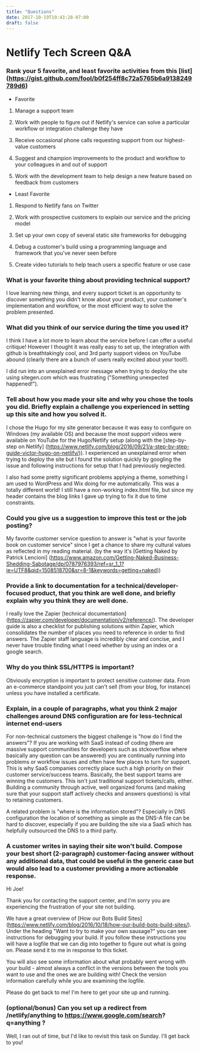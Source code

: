 ```yaml
---
title: "Questions"
date: 2017-10-19T19:43:28-07:00
draft: false
---
```




# Netlify Tech Screen Q&A

### Rank your 5 favorite, and least favorite activities from this [list] (https://gist.github.com/fool/b0f254ff8c72a5765b6a9138249789d6)

- Favorite

1. Manage a support team

2. Work with people to figure out if Netlify's service can solve a particular workflow or integration challenge they have

3. Receive occasional phone calls requesting support from our highest-value customers

4. Suggest and champion improvements to the product and workflow to your colleagues in and out of support

5. Work with the development team to help design a new feature based on feedback from customers

- Least Favorite

1. Respond to Netlify fans on Twitter

2. Work with prospective customers to explain our service and the pricing model

3. Set up your own copy of several static site frameworks for debugging

4. Debug a customer's build using a programming language and framework that you've never seen before

5. Create video tutorials to help teach users a specific feature or use case


### What is your favorite thing about providing technical support?

I love learning new things, and every support ticket is an opportunity to discover something you didn't 
know about your product, your customer's implementation and workflow, or the most efficient way to solve
the problem presented. 


### What did you think of our service during the time you used it?

I think I have a lot more to learn about the service before I can offer a useful critique! However I thought 
it was really easy to set up, the integration with github is breathtakingly cool, and 3rd party support videos 
on YouTube abound (clearly there are a bunch of users really excited about your tool!). 

I did run into an unexplained error message when trying to deploy the site using sitegen.com which was frustrating 
("Something unexpected happened!"). 

### Tell about how you made your site and why you chose the tools you did. Briefly explain a challenge you experienced in setting up this site and how you solved it.

I chose the Hugo for my site generator because it was easy to configure on Windows (my available OS) and because the most 
support videos were available on YouTube for the Hugo/Netlify setup (along with the [step-by-step on Netlify] (https://www.netlify.com/blog/2016/09/21/a-step-by-step-guide-victor-hugo-on-netlify/)). I experienced an unexplained error when trying to deploy 
the site but I found the solution quickly by googling the issue and following instructions for setup that I had previously 
neglected.

I also had some pretty significant problems applying a theme, something I am used to WordPress and Wix doing for me automatically. This was a totally different world! I still have a non-working index.html file, but since my header contains the blog links 
I gave up trying to fix it due to time constraints. 

### Could you give us a suggestion to improve this test or the job posting?
My favorite customer service question to answer is "what is your favorite book on customer service" since I get a chance to share my cultural values as reflected in my reading material.
(by the way it's [Getting Naked by Patrick Lencioni] (https://www.amazon.com/Getting-Naked-Business-Shedding-Sabotage/dp/0787976393/ref=sr_1_1?ie=UTF8&qid=1508518700&sr=8-1&keywords=getting+naked))

### Provide a link to documentation for a technical/developer-focused product, that you think are well done, and briefly explain why you think they are well done.

I really love the Zapier [technical documentation] (https://zapier.com/developer/documentation/v2/reference/). The developer 
guide is also a checklist for publishing solutions within Zapier, which consolidates the number of places you need to reference 
in order to find answers. The Zapier staff language is incredibly clear and concise, and I never have trouble finding what I need whether
by using an index or a google search.

### Why do you think SSL/HTTPS is important?
Obviously encryption is important to protect sensitive customer data. From an e-commerce standpoint you just can't sell (from your blog, for instance) unless you have installed a certificate. 

### Explain, in a couple of paragraphs, what you think 2 major challenges around DNS configuration are for less-technical internet end-users

For non-technical customers the biggest challenge is "how do I find the answers"? If you are working with SaaS instead of coding (there are massive support communities for developers such as stckoverflow where
basically any question can be answered) you are continually running into problems or workflow issues and often have few places to turn for support. This is why SaaS companies correctly place such a high priority on their 
customer service/success teams. Basically, the best support teams are winning the customers. This isn't just traditional support tickets/calls, either. Building a community through active, well organized forums 
(and making sure that your support staff actively checks and answers questions) is vital to retaining customers. 

A related problem is "where is the information stored"?  Especially in DNS configuration the location of something as simple as the DNS-A file can be hard to discover, especially if you are building the site via 
a SaaS which has helpfully outsourced the DNS to a third party. 

### A customer writes in saying their site won't build.  Compose your best short (2-paragraph) customer-facing answer without any additional data, that could be useful in the generic case but would also lead to a customer providing a more actionable response.
Hi Joe!

Thank you for contacting the support center, and I'm sorry you are experiencing the frustration of your site not building.

We have a great overview of [How our Bots Build Sites] (https://www.netlify.com/blog/2016/10/18/how-our-build-bots-build-sites/). Under the heading "Want to try to make your own sausage?" you can see instructions for debugging your build. If you follow these instructions
you will have a logfile that we can dig into together to figure out what is going on. Please send it to me in response to this ticket. 

You will also see some information about what probably went wrong with your build - almost always a conflict in the versions between the tools you want to use and the ones we are building with! Check the version information carefully while you are examining the logfile.

Please do get back to me! I'm here to get your site up and running.

### (optional/bonus) Can you set up a redirect from /netlify/anything to https://www.google.com/search? q=anything ?

Well, I ran out of time, but I'd like to revisit this task on Sunday. I'll get back to you! 


